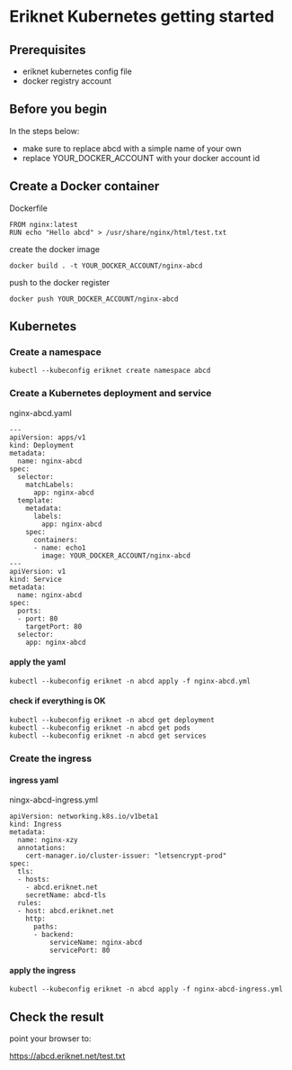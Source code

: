 # Eriknet Kubernetes getting started

## Prerequisites
- eriknet kubernetes config file
- docker registry account

## Before you begin
In the steps below:
- make sure to replace abcd with a simple name of your own 
- replace YOUR_DOCKER_ACCOUNT with your docker account id

## Create a Docker container

Dockerfile
```
FROM nginx:latest
RUN echo "Hello abcd" > /usr/share/nginx/html/test.txt
```

create the docker image
```
docker build . -t YOUR_DOCKER_ACCOUNT/nginx-abcd
```

push to the docker register
```
docker push YOUR_DOCKER_ACCOUNT/nginx-abcd
```



## Kubernetes

### Create a namespace
```
kubectl --kubeconfig eriknet create namespace abcd
```

### Create a Kubernetes deployment and service
nginx-abcd.yaml
```
---
apiVersion: apps/v1
kind: Deployment
metadata:
  name: nginx-abcd
spec:
  selector:
    matchLabels:
      app: nginx-abcd
  template:
    metadata:
      labels:
        app: nginx-abcd
    spec:
      containers:
      - name: echo1
        image: YOUR_DOCKER_ACCOUNT/nginx-abcd
---
apiVersion: v1
kind: Service
metadata:
  name: nginx-abcd
spec:
  ports:
  - port: 80
    targetPort: 80
  selector:
    app: nginx-abcd
```

#### apply the yaml
```
kubectl --kubeconfig eriknet -n abcd apply -f nginx-abcd.yml
```

#### check if everything is OK
```
kubectl --kubeconfig eriknet -n abcd get deployment
kubectl --kubeconfig eriknet -n abcd get pods
kubectl --kubeconfig eriknet -n abcd get services
```

### Create the ingress


#### ingress yaml
ningx-abcd-ingress.yml
```
apiVersion: networking.k8s.io/v1beta1
kind: Ingress
metadata:
  name: nginx-xzy
  annotations:
    cert-manager.io/cluster-issuer: "letsencrypt-prod"
spec:
  tls:
  - hosts:
    - abcd.eriknet.net
    secretName: abcd-tls
  rules:
  - host: abcd.eriknet.net
    http:
      paths:
      - backend:
          serviceName: nginx-abcd
          servicePort: 80
```

#### apply the ingress
```
kubectl --kubeconfig eriknet -n abcd apply -f nginx-abcd-ingress.yml
```


## Check the result

point your browser to: 

https://abcd.eriknet.net/test.txt
